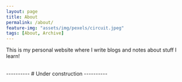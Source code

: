 ```yaml
---
layout: page
title: About
permalink: /about/
feature-img: "assets/img/pexels/circuit.jpeg"
tags: [About, Archive]
---
```


This is my personal website where I write blogs and notes about stuff I learn!

<br>
----------
# Under construction
----------

